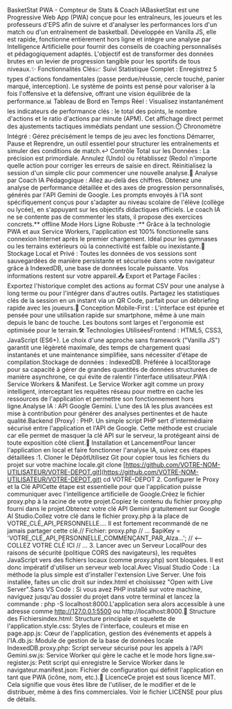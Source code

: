 BasketStat PWA - Compteur de Stats & Coach IABasketStat est une Progressive Web App (PWA) conçue pour les entraîneurs, les joueurs et les professeurs d'EPS afin de suivre et d'analyser les performances lors d'un match ou d'un entraînement de basketball. Développée en Vanilla JS, elle est rapide, fonctionne entièrement hors ligne et intègre une analyse par Intelligence Artificielle pour fournir des conseils de coaching personnalisés et pédagogiquement adaptés. L'objectif est de transformer des données brutes en un levier de progression tangible pour les sportifs de tous niveaux.✨ Fonctionnalités Clés📈 Suivi Statistique Complet : Enregistrez 5 types d'actions fondamentales (passe perdue/réussie, cercle touché, panier marqué, interception). Le système de points est pensé pour valoriser à la fois l'offensive et la défensive, offrant une vision équilibrée de la performance.📊 Tableau de Bord en Temps Réel : Visualisez instantanément les indicateurs de performance clés : le total des points, le nombre d'actions et le ratio d'actions par minute (APM). Cet affichage direct permet des ajustements tactiques immédiats pendant une session.⏱️ Chronomètre Intégré : Gérez précisément le temps de jeu avec les fonctions Démarrer, Pause et Reprendre, un outil essentiel pour structurer les entraînements et simuler des conditions de match.↩️ Contrôle Total sur les Données : La précision est primordiale. Annulez (Undo) ou rétablissez (Redo) n'importe quelle action pour corriger les erreurs de saisie en direct. Réinitialisez la session d'un simple clic pour commencer une nouvelle analyse.🤖 Analyse par Coach IA Pédagogique : Allez au-delà des chiffres. Obtenez une analyse de performance détaillée et des axes de progression personnalisés, générés par l'API Gemini de Google. Les prompts envoyés à l'IA sont spécifiquement conçus pour s'adapter au niveau scolaire de l'élève (collège ou lycée), en s'appuyant sur les objectifs didactiques officiels. Le coach IA ne se contente pas de commenter les stats, il propose des exercices concrets.** offline️ Mode Hors Ligne Robuste :** Grâce à la technologie PWA et aux Service Workers, l'application est 100% fonctionnelle sans connexion Internet après le premier chargement. Idéal pour les gymnases ou les terrains extérieurs où la connectivité est faible ou inexistante.💾 Stockage Local et Privé : Toutes les données de vos sessions sont sauvegardées de manière persistante et sécurisée dans votre navigateur grâce à IndexedDB, une base de données locale puissante. Vos informations restent sur votre appareil.📤 Export et Partage Faciles : Exportez l'historique complet des actions au format CSV pour une analyse à long terme ou pour l'intégrer dans d'autres outils. Partagez les statistiques clés de la session en un instant via un QR Code, parfait pour un débriefing rapide avec les joueurs.📱 Conception Mobile-First : L'interface est épurée et pensée pour une utilisation rapide sur smartphone, même à une main depuis le banc de touche. Les boutons sont larges et l'ergonomie est optimisée pour le terrain.🛠️ Technologies UtiliséesFrontend : HTML5, CSS3, JavaScript (ES6+). Le choix d'une approche sans framework ("Vanilla JS") garantit une légèreté maximale, des temps de chargement quasi instantanés et une maintenance simplifiée, sans nécessiter d'étape de compilation.Stockage de données : IndexedDB. Préférée à localStorage pour sa capacité à gérer de grandes quantités de données structurées de manière asynchrone, ce qui évite de ralentir l'interface utilisateur.PWA : Service Workers & Manifest. Le Service Worker agit comme un proxy intelligent, interceptant les requêtes réseau pour mettre en cache les ressources de l'application et permettre son fonctionnement hors ligne.Analyse IA : API Google Gemini. L'une des IA les plus avancées est mise à contribution pour générer des analyses pertinentes et de haute qualité.Backend (Proxy) : PHP. Un simple script PHP sert d'intermédiaire sécurisé entre l'application et l'API de Google. Cette méthode est cruciale car elle permet de masquer la clé API sur le serveur, la protégeant ainsi de toute exposition côté client.🚀 Installation et LancementPour lancer l'application en local et faire fonctionner l'analyse IA, suivez ces étapes détaillées :1. Cloner le DépôtUtilisez Git pour copier tous les fichiers du projet sur votre machine locale.git clone [https://github.com/VOTRE-NOM-UTILISATEUR/VOTRE-DEPOT.git](https://github.com/VOTRE-NOM-UTILISATEUR/VOTRE-DEPOT.git)
cd VOTRE-DEPOT
2. Configurer le Proxy et la Clé APICette étape est essentielle pour que l'application puisse communiquer avec l'intelligence artificielle de Google.Créez le fichier proxy.php à la racine de votre projet.Copiez le contenu du fichier proxy.php fourni dans le projet.Obtenez votre clé API Gemini gratuitement sur Google AI Studio.Collez votre clé dans le fichier proxy.php à la place de VOTRE_CLÉ_API_PERSONNELLE.... Il est fortement recommandé de ne jamais partager cette clé.// Fichier: proxy.php
// ...
$apiKey = 'VOTRE_CLÉ_API_PERSONNELLE_COMMENÇANT_PAR_AIza...'; // <-- COLLEZ VOTRE CLÉ ICI
// ...
3. Lancer avec un Serveur LocalPour des raisons de sécurité (politique CORS des navigateurs), les requêtes JavaScript vers des fichiers locaux (comme proxy.php) sont bloquées. Il est donc impératif d'utiliser un serveur web local.Avec Visual Studio Code : La méthode la plus simple est d'installer l'extension Live Server. Une fois installée, faites un clic droit sur index.html et choisissez "Open with Live Server".Sans VS Code : Si vous avez PHP installé sur votre machine, naviguez jusqu'au dossier du projet dans votre terminal et lancez la commande : php -S localhost:8000.L'application sera alors accessible à une adresse comme http://127.0.0.1:5500 ou http://localhost:8000.📂 Structure des Fichiersindex.html: Structure principale et squelette de l'application.style.css: Styles de l'interface, couleurs et mise en page.app.js: Cœur de l'application, gestion des événements et appels à l'IA.db.js: Module de gestion de la base de données locale IndexedDB.proxy.php: Script serveur sécurisé pour les appels à l'API Gemini.sw.js: Service Worker qui gère le cache et le mode hors ligne.sw-register.js: Petit script qui enregistre le Service Worker dans le navigateur.manifest.json: Fichier de configuration qui définit l'application en tant que PWA (icône, nom, etc.).📄 LicenceCe projet est sous licence MIT. Cela signifie que vous êtes libre de l'utiliser, de le modifier et de le distribuer, même à des fins commerciales. Voir le fichier LICENSE pour plus de détails.
